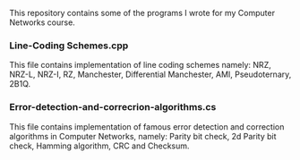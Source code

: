 This repository contains some of the programs I wrote for my Computer Networks course.

### Line-Coding Schemes.cpp
This file contains implementation of line coding schemes namely: NRZ, NRZ-L, NRZ-I, RZ, Manchester, Differential Manchester, AMI, Pseudoternary, 2B1Q.

### Error-detection-and-correcrion-algorithms.cs
This file contains implementation of famous error detection and correction algorithms in Computer Networks, namely: Parity bit check, 2d Parity bit check, Hamming algorithm, CRC and Checksum.
